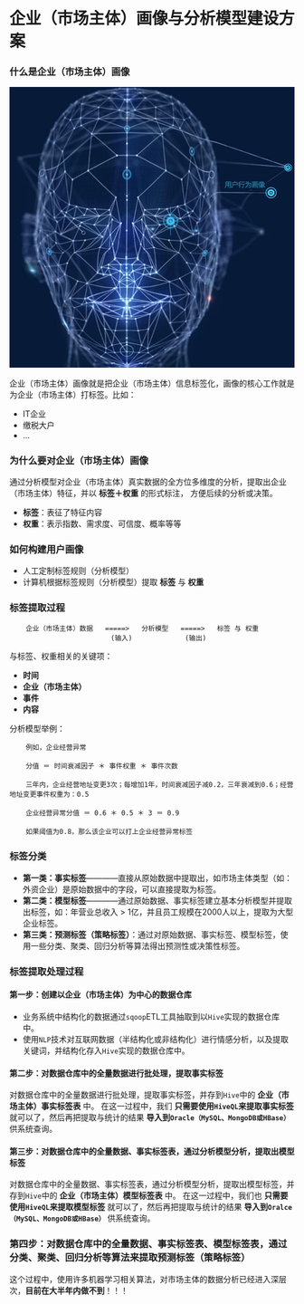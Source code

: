 企业（市场主体）画像与分析模型建设方案
====================================================================================
### 什么是企业（市场主体）画像

![企业（市场主体）画像](img/p1.jpg)

企业（市场主体）画像就是把企业（市场主体）信息标签化，画像的核心工作就是为企业（市场主体）打标签。比如：
+ IT企业
+ 缴税大户
+ ...

### 为什么要对企业（市场主体）画像
通过分析模型对企业（市场主体）真实数据的全方位多维度的分析，提取出企业（市场主体）特征，并以 **标签＋权重** 的形式标注，
方便后续的分析或决策。
+ **标签**：表征了特征内容
+ **权重**：表示指数、需求度、可信度、概率等等

### 如何构建用户画像
+ 人工定制标签规则（分析模型）
+ 计算机根据标签规则（分析模型）提取 **标签** 与 **权重**

### 标签提取过程
```                                  
    企业（市场主体）数据   =====>   分析模型   =====>   标签 与 权重   
                         (输入)             (输出)  
```
与标签、权重相关的关键项：
+ **时间**
+ **企业（市场主体）**
+ **事件**
+ **内容**

分析模型举例：
```
    例如，企业经营异常

    分值 ＝ 时间衰减因子 ＊ 事件权重 ＊ 事件次数

    三年内，企业经营地址变更3次；每增加1年，时间衰减因子减0.2，三年衰减到0.6；经营地址变更事件权重为：0.5

    企业经营异常分值 ＝ 0.6 ＊ 0.5 ＊ 3 ＝ 0.9

    如果阈值为0.8，那么该企业可以打上企业经营异常标签
```

### 标签分类
+ **第一类：事实标签**————直接从原始数据中提取出，如市场主体类型（如：外资企业）是原始数据中的字段，可以直接提取为标签。
+ **第二类：模型标签**————通过原始数据、事实标签建立基本分析模型并提取出标签，如：年营业总收入 > 1亿，并且员工规模在2000人以上，提取为大型企业标签。
+ **第三类：预测标签（策略标签）**：通过对原始数据、事实标签、模型标签，使用一些分类、聚类、回归分析等算法得出预测性或决策性标签。

### 标签提取处理过程

#### 第一步：创建以企业（市场主体）为中心的数据仓库
+ 业务系统中结构化的数据通过`sqoop`ETL工具抽取到以`Hive`实现的数据仓库中。
+ 使用`NLP`技术对互联网数据（半结构化或非结构化）进行情感分析，以及提取关键词，并结构化存入`Hive`实现的数据仓库中。

#### 第二步：对数据仓库中的全量数据进行批处理，提取事实标签
对数据仓库中的全量数据进行批处理，提取事实标签，并存到`Hive`中的 **企业（市场主体）事实标签表** 中。
在这一过程中，我们 **只需要使用`HiveQL`来提取事实标签** 就可以了，然后再把提取与统计的结果 **导入到`Oracle（MySQL、MongoDB或HBase）`** 供系统查询。

#### 第三步：对数据仓库中的全量数据、事实标签表，通过分析模型分析，提取出模型标签
对数据仓库中的全量数据、事实标签表，通过分析模型分析，提取出模型标签，并存到`Hive`中的 **企业（市场主体）模型标签表** 中。
在这一过程中，我们也 **只需要使用`HiveQL`来提取模型标签** 就可以了，然后再把提取与统计的结果 **导入到`Oralce（MySQL、MongoDB或HBase）`** 供系统查询。

### 第四步：对数据仓库中的全量数据、事实标签表、模型标签表，通过分类、聚类、回归分析等算法来提取预测标签（策略标签）
这个过程中，使用许多机器学习相关算法，对市场主体的数据分析已经进入深层次，**目前在大半年内做不到**！！！







